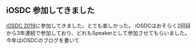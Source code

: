 ## iOSDC 参加してきました
[iOSDC 2019](https://iosdc.jp/2019/)に参加してきました。とても楽しかった。
iOSDCはおそらく2回目から3年連続で参加しており、どれもSpeakerとして参加させてもらいました。
今年はiOSDCのブログを書いて

